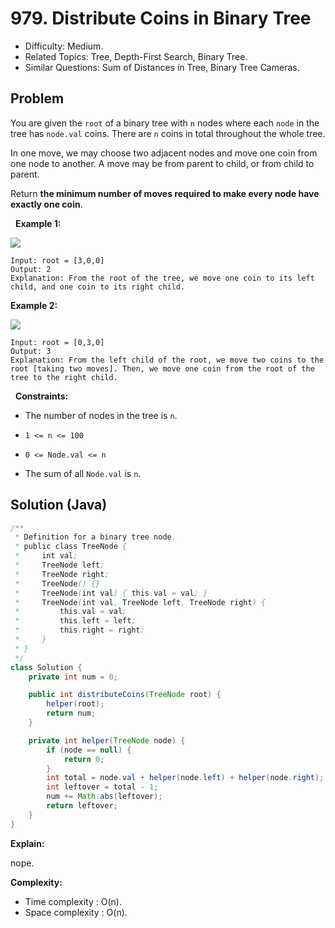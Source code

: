 # 979. Distribute Coins in Binary Tree

- Difficulty: Medium.
- Related Topics: Tree, Depth-First Search, Binary Tree.
- Similar Questions: Sum of Distances in Tree, Binary Tree Cameras.

## Problem

You are given the ```root``` of a binary tree with ```n``` nodes where each ```node``` in the tree has ```node.val``` coins. There are ```n``` coins in total throughout the whole tree.

In one move, we may choose two adjacent nodes and move one coin from one node to another. A move may be from parent to child, or from child to parent.

Return **the **minimum** number of moves required to make every node have **exactly** one coin**.

 
**Example 1:**

![](https://assets.leetcode.com/uploads/2019/01/18/tree1.png)

```
Input: root = [3,0,0]
Output: 2
Explanation: From the root of the tree, we move one coin to its left child, and one coin to its right child.
```

**Example 2:**

![](https://assets.leetcode.com/uploads/2019/01/18/tree2.png)

```
Input: root = [0,3,0]
Output: 3
Explanation: From the left child of the root, we move two coins to the root [taking two moves]. Then, we move one coin from the root of the tree to the right child.
```

 
**Constraints:**


	
- The number of nodes in the tree is ```n```.
	
- ```1 <= n <= 100```
	
- ```0 <= Node.val <= n```
	
- The sum of all ```Node.val``` is ```n```.



## Solution (Java)

```java
/**
 * Definition for a binary tree node.
 * public class TreeNode {
 *     int val;
 *     TreeNode left;
 *     TreeNode right;
 *     TreeNode() {}
 *     TreeNode(int val) { this.val = val; }
 *     TreeNode(int val, TreeNode left, TreeNode right) {
 *         this.val = val;
 *         this.left = left;
 *         this.right = right;
 *     }
 * }
 */
class Solution {
    private int num = 0;

    public int distributeCoins(TreeNode root) {
        helper(root);
        return num;
    }

    private int helper(TreeNode node) {
        if (node == null) {
            return 0;
        }
        int total = node.val + helper(node.left) + helper(node.right);
        int leftover = total - 1;
        num += Math.abs(leftover);
        return leftover;
    }
}
```

**Explain:**

nope.

**Complexity:**

* Time complexity : O(n).
* Space complexity : O(n).
